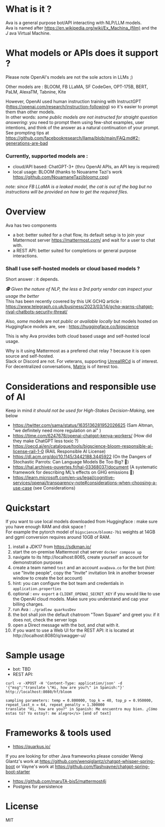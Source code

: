# What is it ?

Ava is a general purpose bot/API interacting with NLP/LLM models.    
Ava is named after https://en.wikipedia.org/wiki/Ex_Machina_(film) and the _J_ ava Virtual Machine.

# What models or APIs does it support ?

Please note OpenAI's models are not the sole actors in LLMs ;)

Other models are : BLOOM, FB LLaMA, SF CodeGen, OPT-175B, BERT, PaLM, AlexaTM, Tabnine, Kite

However, OpenAI used human instruction training with InstructGPT (https://openai.com/research/instruction-following) so it's easier to prompt them than other models.  
In other words: *some public models are not instructed for straight question answering*: you need to prompt them using few-shot examples, user intentions, and think of the answer as a natural continuation of your prompt.      
See prompting tips at https://github.com/facebookresearch/llama/blob/main/FAQ.md#2-generations-are-bad

### Currently, supported models are :

- cloud/API based: ChatGPT-3+ (thru OpenAI APIs, an API key is required)
- local usage: BLOOM (thanks to Nouarame Tazi's work https://github.com/NouamaneTazi/bloomz.cpp)

*note: since FB LLaMA is a leaked model, the cat is out of the bag but no instructions will be provided on how to get the required files.*

# Overview

Ava has two components

- a bot: better suited for a chat flow, its default setup is to join your Mattermost server https://mattermost.com/ and wait for a user to chat with.
- a REST API: better suited for completions or general purpose interactions.

### Shall I use self-hosted models or cloud based models ?

Short answer : it depends.

*🕵️ Given the nature of NLP, the less a 3rd party vendor can inspect your usage the better*  
This has been recently covered by this UK GCHQ article : https://www.telegraph.co.uk/business/2023/03/14/gchq-warns-chatgpt-rival-chatbots-security-threat/

Also, *some* models are not *public or available locally* but models hosted on Huggingface models are, see : https://huggingface.co/bigscience

This is why Ava provides both cloud based usage and self-hosted local usage.

Why is it using Mattermost as a prefered chat relay ? because it is open source and self-hosted.  
Slack or Discord are not. For veterans, supporting [UnrealIRCd](https://www.unrealircd.org/) is of interest. For decentralized conversations, [Matrix](https://matrix.org/) is of iterest too.

# Considerations and responsible use of AI

Keep in mind *it should not be used for High-Stakes Decision-Making*, see below

- https://twitter.com/sama/status/1635136281952026625 (Sam Altman, "we definitely need more regulation on ai" )
- https://time.com/6247678/openai-chatgpt-kenya-workers/ (How did they make ChatGPT less toxic ?)
- https://oecd.ai/en/catalogue/tools/bigscience-bloom-responsible-ai-license-rail-1-0 (RAIL Responsible AI License)
- https://dl.acm.org/doi/10.1145/3442188.3445922 (On the Dangers of Stochastic Parrots: Can Language Models Be Too Big? 🦜)
- https://hal.archives-ouvertes.fr/hal-03368037/document (A systematic framework for describing ML’s effects on GHG emissions 🌱)
- https://learn.microsoft.com/en-us/legal/cognitive-services/openai/transparency-note#considerations-when-choosing-a-use-case (see Considerations)

# Quickstart

If you want to use local models downloaded from Huggingface : make sure you have enough RAM and disk space !  
For example the pytorch model of `bigscience/bloomz-7b1` weights at 14GB and ggml conversion requires around 10GB of RAM.

1. install a JDK17 from https://sdkman.io/
2. start the on-premise Mattermost chat server `docker compose up`
3. navigate to its http://localhost:8065, create yourself an account for demonstration purposes
4. create a team named `test` and an account `ava@ava.co` for the bot (hint: use "Invite people", copy the "Invite" invitation link in another browser window to create the bot account)  
5. hint: you can configure the bot team and credentials in `application.properties`
6. optional : `env export` a `CLIENT_OPENAI_SECRET_KEY` if you would like to use the OpenAI cloud models. Make sure you understand and cap your billing charges.
7. run Ava : `./gradlew quarkusDev`
8. the bot shall join the default chatroom "Town Square" and greet you: if it does not, check the server logs
9. open a Direct message with the bot, and chat with it.
10. if you want to use a Web UI for the REST API: it is located at http://localhost:8080/q/swagger-ui/


# Sample usage

- bot: TBD
- REST API:
```
curl -v -XPOST -H 'Content-Type: application/json' -d '{"msg":"translate \"Hi, how are you?\" in Spanish:"}' http://localhost:8080/hf/bloom
```
```
sampling parameters: temp = 0.800000, top_k = 40, top_p = 0.950000, repeat_last_n = 64, repeat_penalty = 1.300000  
translate "Hi, how are you?" in Spanish: Me encuentro muy bien. ¿Cómo estas tú? Yo estoy?: me alegro</s> [end of text]
```



# Frameworks & tools used

- https://quarkus.io/

If you are looking for other Java frameworks please consider Wenqi Glantz's work at https://github.com/wenqiglantz/chatgpt-whisper-spring-boot or Vayne's work at https://github.com/flashvayne/chatgpt-spring-boot-starter

- https://github.com/maruTA-bis5/mattermost4j
- Postgres for persistence

# License

MIT

